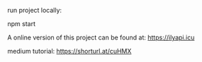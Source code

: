 run project locally:

npm start

A online version of this project can be found at: https://ilyapi.icu


medium tutorial: https://shorturl.at/cuHMX
